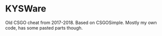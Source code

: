 # KYSWare
Old CSGO cheat from 2017-2018. Based on CSGOSimple. Mostly my own code, has some pasted parts though.
